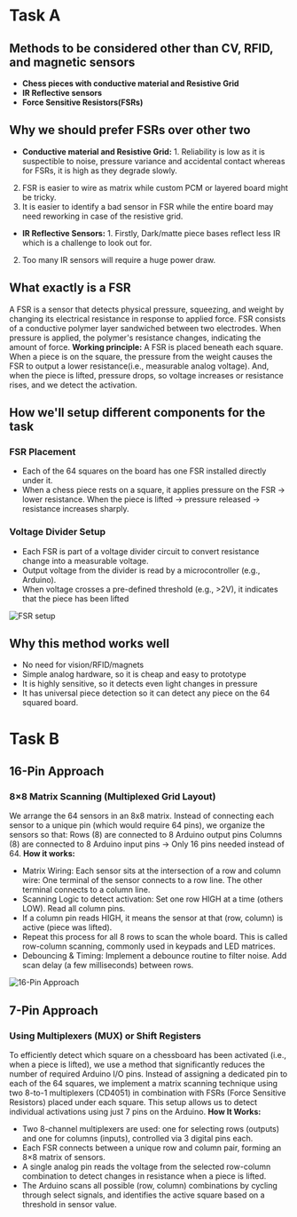 # Task A

## Methods to be considered other than CV, RFID, and magnetic sensors
- **Chess pieces with conductive material and Resistive Grid** 
- **IR Reflective sensors**
- **Force Sensitive Resistors(FSRs)**

## Why we should prefer FSRs over other two
- **Conductive material and Resistive Grid:** 1. Reliability is low as it is suspectible to noise, pressure variance and accidental contact whereas for FSRs, it is high as they degrade slowly.
 2. FSR is easier to wire as matrix while custom PCM or layered board might be tricky.
 3. It is easier to identify a bad sensor in FSR while the entire board may need reworking in case of the resistive grid.

- **IR Reflective Sensors:** 1. Firstly, Dark/matte piece bases reflect less IR which is a challenge to look out for.
 2. Too many IR sensors will require a huge power draw.

## What exactly is a FSR
A FSR is a sensor that detects physical pressure, squeezing, and weight by changing its electrical resistance in response to applied force.
FSR consists of a conductive polymer layer sandwiched between two electrodes. When pressure is applied, the polymer's resistance changes, indicating the amount of force. 
**Working principle:** A FSR is placed beneath each square. When a piece is on the square, the pressure from the weight causes the FSR to output a lower resistance(i.e., measurable analog voltage). And, when the piece is lifted, pressure drops, so voltage increases or resistance rises, and we detect the activation.

## How we'll setup different components for the task
### FSR Placement
- Each of the 64 squares on the board has one FSR installed directly under it.
- When a chess piece rests on a square, it applies pressure on the FSR → lower resistance. When the piece is lifted → pressure released → resistance increases sharply.
### Voltage Divider Setup
- Each FSR is part of a voltage divider circuit to convert resistance change into a measurable voltage.
- Output voltage from the divider is read by a microcontroller (e.g., Arduino).
- When voltage crosses a pre-defined threshold (e.g., >2V), it indicates that the piece has been lifted

![FSR setup](./tuti-roboclub-image-1 "FSR setup")

## Why this method works well
- No need for vision/RFID/magnets
- Simple analog hardware, so it is cheap and easy to prototype
- It is highly sensitive, so it detects even light changes in pressure
- It has universal piece detection so it can detect any piece on the 64 squared board.

# Task B

## 16-Pin Approach
### 8×8 Matrix Scanning (Multiplexed Grid Layout)
We arrange the 64 sensors in an 8x8 matrix. Instead of connecting each sensor to a unique pin (which would require 64 pins), we organize the sensors so that:
Rows (8) are connected to 8 Arduino output pins Columns (8) are connected to 8 Arduino input pins → Only 16 pins needed instead of 64.
**How it works:** 
- Matrix Wiring: Each sensor sits at the intersection of a row and column wire:
One terminal of the sensor connects to a row line.
The other terminal connects to a column line.
- Scanning Logic to detect activation:
Set one row HIGH at a time (others LOW). Read all column pins.
- If a column pin reads HIGH, it means the sensor at that (row, column) is active (piece was lifted).
- Repeat this process for all 8 rows to scan the whole board.
This is called row-column scanning, commonly used in keypads and LED matrices.
- Debouncing & Timing: Implement a debounce routine to filter noise. Add scan delay (a few milliseconds) between rows.

![16-Pin Approach](./tuti-roboclub-image-2 "16-Pin Approach")

## 7-Pin Approach
### Using Multiplexers (MUX) or Shift Registers
To efficiently detect which square on a chessboard has been activated (i.e., when a piece is lifted), we use a method that significantly reduces the number of required Arduino I/O pins. Instead of assigning a dedicated pin to each of the 64 squares, we implement a matrix scanning technique using two 8-to-1 multiplexers (CD4051) in combination with FSRs (Force Sensitive Resistors) placed under each square. This setup allows us to detect individual activations using just 7 pins on the Arduino.
**How It Works:**
- Two 8-channel multiplexers are used: one for selecting rows (outputs) and one for columns (inputs), controlled via 3 digital pins each.
- Each FSR connects between a unique row and column pair, forming an 8×8 matrix of sensors.
- A single analog pin reads the voltage from the selected row-column combination to detect changes in resistance when a piece is lifted.
- The Arduino scans all possible (row, column) combinations by cycling through select signals, and identifies the active square based on a threshold in sensor value.

